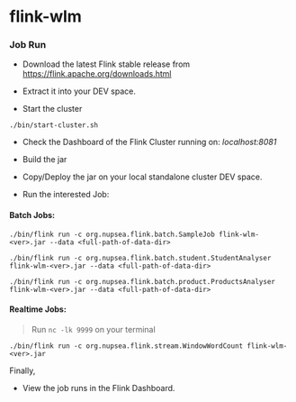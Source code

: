 # flink-wlm

    
### Job Run 

- Download the latest Flink stable release from https://flink.apache.org/downloads.html
- Extract it into your DEV space.

- Start the cluster

`./bin/start-cluster.sh`

- Check the Dashboard of the Flink Cluster running on:  _localhost:8081_

- Build the jar

- Copy/Deploy the jar on your local standalone cluster DEV space.

- Run the interested Job: 

#### Batch Jobs:

`./bin/flink run -c org.nupsea.flink.batch.SampleJob flink-wlm-<ver>.jar --data <full-path-of-data-dir>`

`./bin/flink run -c org.nupsea.flink.batch.student.StudentAnalyser flink-wlm-<ver>.jar --data <full-path-of-data-dir>`

`./bin/flink run -c org.nupsea.flink.batch.product.ProductsAnalyser flink-wlm-<ver>.jar --data <full-path-of-data-dir>`

#### Realtime Jobs:

> Run `nc -lk 9999` on your terminal


`./bin/flink run -c org.nupsea.flink.stream.WindowWordCount flink-wlm-<ver>.jar`


Finally,
- View the job runs in the Flink Dashboard.

